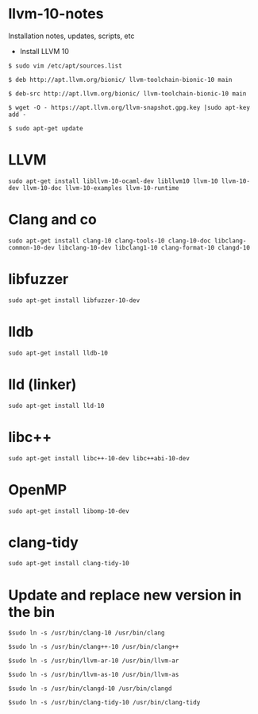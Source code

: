# llvm-10-notes
Installation notes, updates, scripts, etc

- Install LLVM 10

`$ sudo vim /etc/apt/sources.list`

`$ deb http://apt.llvm.org/bionic/ llvm-toolchain-bionic-10 main`

`$ deb-src http://apt.llvm.org/bionic/ llvm-toolchain-bionic-10 main`

`$ wget -O - https://apt.llvm.org/llvm-snapshot.gpg.key |sudo apt-key add - `


` $ sudo apt-get update `


# LLVM
` sudo apt-get install libllvm-10-ocaml-dev libllvm10 llvm-10 llvm-10-dev llvm-10-doc llvm-10-examples llvm-10-runtime `

# Clang and co
` sudo apt-get install clang-10 clang-tools-10 clang-10-doc libclang-common-10-dev libclang-10-dev libclang1-10 clang-format-10 clangd-10 `

# libfuzzer
` sudo apt-get install libfuzzer-10-dev `

# lldb
` sudo apt-get install lldb-10 `

# lld (linker)
` sudo apt-get install lld-10 `

# libc++
` sudo apt-get install libc++-10-dev libc++abi-10-dev `

# OpenMP
` sudo apt-get install libomp-10-dev `

# clang-tidy
` sudo apt-get install clang-tidy-10 `


# Update and replace new version in the bin

` $sudo ln -s /usr/bin/clang-10 /usr/bin/clang `

` $sudo ln -s /usr/bin/clang++-10 /usr/bin/clang++ `

` $sudo ln -s /usr/bin/llvm-ar-10 /usr/bin/llvm-ar `

` $sudo ln -s /usr/bin/llvm-as-10 /usr/bin/llvm-as `

` $sudo ln -s /usr/bin/clangd-10 /usr/bin/clangd `

` $sudo ln -s /usr/bin/clang-tidy-10 /usr/bin/clang-tidy `